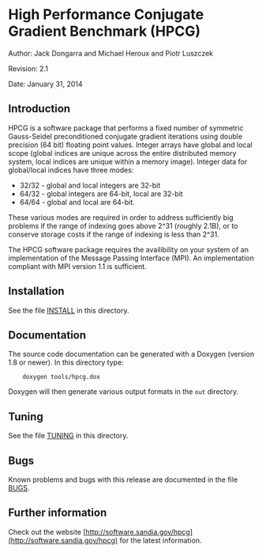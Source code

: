 
# High Performance Conjugate Gradient Benchmark (HPCG)

Author: Jack Dongarra and Michael Heroux and Piotr Luszczek

Revision: 2.1

Date: January 31, 2014


## Introduction

HPCG is a software package that performs a fixed number of symmetric
Gauss-Seidel preconditioned conjugate gradient iterations using double
precision (64 bit) floating point values.  Integer arrays have global
and local scope (global indices are unique across the entire distributed
memory system, local indices are unique within a memory image).  Integer
data for global/local indices have three modes:

- 32/32 - global and local integers are 32-bit
- 64/32 - global integers are 64-bit, local are 32-bit
- 64/64 - global and local are 64-bit.

These various modes are required in order to address sufficiently big
problems if the range of indexing goes above 2^31 (roughly 2.1B), or to
conserve storage costs if the range of indexing is less than 2^31.

The  HPCG  software  package requires the availibility on your system of
an implementation of the  Message Passing Interface (MPI). An
implementation compliant with MPI version 1.1 is sufficient.


## Installation

See the file [INSTALL](INSTALL) in this directory.


## Documentation

The source code documentation can be generated with a Doxygen (version
1.8 or newer). In this directory type:

```
    doxygen tools/hpcg.dox
```

Doxygen will then generate various output formats in the `out` directory.


## Tuning

See the file [TUNING](TUNING) in this directory.


## Bugs

Known problems and bugs with this release are documented in the file
[BUGS](BUGS).


## Further information

Check out  the website
[http://software.sandia.gov/hpcg](http://software.sandia.gov/hpcg) for
the latest information.

